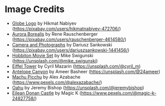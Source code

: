 # Image Credits
- [Globe Logo](https://pixabay.com/vectors/earth-globe-world-link-global-483978/) by Hikmat Nabiyev (https://pixabay.com/users/hikmatnabiyev-472706/)
- [Aurora Borealis](https://pixabay.com/illustrations/aurora-borealis-couple-family-child-4075250/) by Rene Rauschenberger (https://pixabay.com/users/rauschenberger-4614580/)
- [Camera and Photographs](https://pixabay.com/photos/camera-photographs-souvenir-1130731/) by Dariusz Sankowski (https://pixabay.com/users/dariuszsankowski-1441456/)
- [Hobbiton Movie Set](https://unsplash.com/photos/CppuxXh6nxE) by Mike Swigunski (https://unsplash.com/@mike_swigunski)
- [Eiffel Tower](https://unsplash.com/photos/WSvth_lwCi0) by Cyril Mazarin (https://unsplash.com/@cyril_m)
- [Antelope Canyon](https://unsplash.com/photos/Xrx3WWyrwes) by Ameer Basheer (https://unsplash.com/@24ameer)
- [Machu Picchu](https://www.pexels.com/photo/brown-llama-on-the-field-3879058/) by Alex Azabache (https://www.pexels.com/@alexazabache/)
- [Oahu](https://unsplash.com/photos/0m7Ks0Z00Ro) by Jeremy Bishop (https://unsplash.com/@jeremybishop)
- [Eilean Donan Castle](https://www.pexels.com/photo/stone-bridge-leading-to-castle-6726732/) by Magic K (https://www.pexels.com/@magic-k-24827758/)